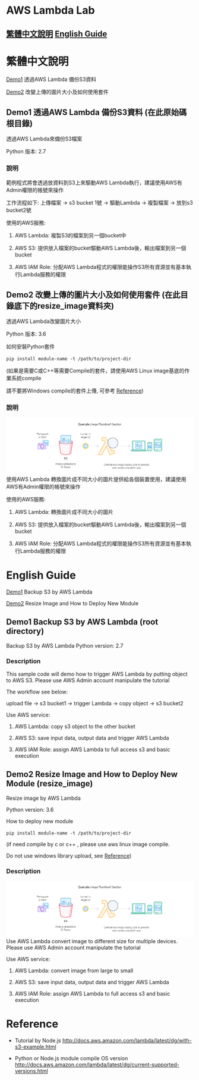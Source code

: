 # AWS Lambda Lab
## [繁體中文說明](#繁體中文說明) [English Guide](#english-guide)


# 繁體中文說明
[Demo1](#demo1-%E9%80%8F%E9%81%8Eaws-lambda-%E5%82%99%E4%BB%BDs3%E8%B3%87%E6%96%99-%E5%9C%A8%E6%AD%A4%E5%8E%9F%E5%A7%8B%E7%A2%BC%E6%A0%B9%E7%9B%AE%E9%8C%84) 透過AWS Lambda 備份S3資料

[Demo2](#demo2-%E6%94%B9%E8%AE%8A%E4%B8%8A%E5%82%B3%E7%9A%84%E5%9C%96%E7%89%87%E5%A4%A7%E5%B0%8F%E5%8F%8A%E5%A6%82%E4%BD%95%E4%BD%BF%E7%94%A8%E5%A5%97%E4%BB%B6-%E5%9C%A8%E6%AD%A4%E7%9B%AE%E9%8C%84%E5%BA%95%E4%B8%8B%E7%9A%84resize_image%E8%B3%87%E6%96%99%E5%A4%BE) 改變上傳的圖片大小及如何使用套件

## Demo1 透過AWS Lambda 備份S3資料 (在此原始碼根目錄)
透過AWS Lambda來備份S3檔案

Python 版本: 2.7
### 說明
範例程式將會透過放資料到S3上來驅動AWS Lambda執行，建議使用AWS有Admin權限的帳號來操作

工作流程如下:
上傳檔案 -> s3 bucket 1號 -> 驅動Lambda -> 複製檔案 -> 放到s3 bucket2號

使用的AWS服務:
1. AWS Lambda: 複製S3的檔案到另一個bucket中

2. AWS S3: 提供放入檔案的bucket驅動AWS Lambda後，輸出檔案到另一個bucket

3. AWS IAM Role: 分配AWS Lambda程式的權限能操作S3所有資源並有基本執行Lambda服務的權限


## Demo2 改變上傳的圖片大小及如何使用套件 (在此目錄底下的resize_image資料夾)

透過AWS Lambda改變圖片大小

Python 版本: 3.6

如何安裝Python套件

`pip install module-name -t /path/to/project-dir`

(如果是需要C或C++等需要Compile的套件，請使用AWS Linux image基底的作業系統compile

  請不要將Windows compile的套件上傳, 可參考 [Reference](#reference))
### 說明

![lambda architecture](lambda_file_processing.png)
使用AWS Lambda 轉換圖片成不同大小的圖片提供給各個裝置使用，建議使用AWS有Admin權限的帳號來操作

使用的AWS服務:
1. AWS Lambda: 轉換圖片成不同大小的圖片

2. AWS S3: 提供放入檔案的bucket驅動AWS Lambda後，輸出檔案到另一個bucket 

3. AWS IAM Role: 分配AWS Lambda程式的權限能操作S3所有資源並有基本執行Lambda服務的權限


# English Guide

[Demo1](#demo1-backup-s3-by-aws-lambda-root-directory) Backup S3 by AWS Lambda

[Demo2](#demo2-resize-image-and-how-to-deploy-new-module-resize_image)  Resize Image and How to Deploy New Module


## Demo1 Backup S3 by AWS Lambda (root directory)
Backup S3 by AWS Lambda
Python version: 2.7

### Description

This sample code will demo how to trigger AWS Lambda by putting object to AWS S3.
Please use AWS Admin account manipulate the tutorial

The workflow see below:

upload file -> s3 bucket1 -> trigger Lambda -> copy object -> s3 bucket2

Use AWS service:
1. AWS Lambda: copy s3 object to the other bucket

2. AWS S3: save input data, output data and trigger AWS Lambda

3. AWS IAM Role: assign AWS Lambda to full access s3 and basic execution


## Demo2 Resize Image and How to Deploy New Module (resize_image)

Resize image by AWS Lambda

Python version: 3.6

How to deploy new module

`pip install module-name -t /path/to/project-dir`

(if need compile by c or c++ , please use aws linux image compile.

  Do not use windows library upload, see [Reference](#reference))
  
### Description
![lambda architecture](lambda_file_processing.png)
Use AWS Lambda convert image to different size for multiple devices.
Please use AWS Admin account manipulate the tutorial

Use AWS service:
1. AWS Lambda: convert image from large to small

2. AWS S3: save input data, output data and trigger AWS Lambda

3. AWS IAM Role: assign AWS Lambda to full access s3 and basic execution

# Reference
- Tutorial by Node.js
http://docs.aws.amazon.com/lambda/latest/dg/with-s3-example.html

- Python or Node.js module compile OS version
http://docs.aws.amazon.com/lambda/latest/dg/current-supported-versions.html
